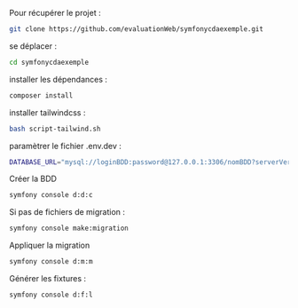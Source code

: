 Pour récupérer le projet :

```sh
git clone https://github.com/evaluationWeb/symfonycdaexemple.git
```

se déplacer :
```sh
cd symfonycdaexemple
```

installer les dépendances :

```sh
composer install
```

installer tailwindcss :
```sh
bash script-tailwind.sh
```

paramètrer le fichier .env.dev :
```sh
DATABASE_URL="mysql://loginBDD:password@127.0.0.1:3306/nomBDD?serverVersion=10.4.32-MariaDB&charset=utf8mb4"
```

Créer la BDD
```sh
symfony console d:d:c
```

Si pas de fichiers de migration :
```sh
symfony console make:migration
```

Appliquer la migration 
```sh
symfony console d:m:m
```

Générer les fixtures :
```sh
symfony console d:f:l
```


